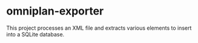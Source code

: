 # omniplan-exporter
This project processes an XML file and extracts various elements to insert into a SQLite database.
